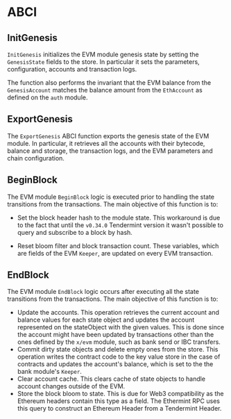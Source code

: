 <!--
order: 5
-->

# ABCI

## InitGenesis

`InitGenesis` initializes the EVM module genesis state by setting the `GenesisState` fields to the
store. In particular it sets the parameters, configuration, accounts and transaction logs.

The function also performs the invariant that the EVM balance  from the `GenesisAccount` matches the
balance amount from the `EthAccount` as defined on the `auth` module.

## ExportGenesis

The `ExportGenesis` ABCI function exports the genesis state of the EVM module. In particular, it
retrieves all the accounts with their bytecode, balance and storage, the transaction logs, and the
EVM parameters and chain configuration.

## BeginBlock

The EVM module `BeginBlock` logic is executed prior to handling the state transitions from the
transactions. The main objective of this function is to:

* Set the block header hash to the module state. This workaround is due to the fact that until the
  `v0.34.0` Tendermint version it wasn't possible to query and subscribe to a block by hash.

* Reset bloom filter and block transaction count. These variables, which are fields of the EVM
  `Keeper`, are updated on every EVM transaction.

## EndBlock

The EVM module `EndBlock` logic occurs after executing all the state transitions from the
transactions. The main objective of this function is to:

* Update the accounts. This operation retrieves the current account and balance values for each
  state object and updates the account represented on the stateObject with the given values. This is
  done since the account might have been updated by transactions other than the ones defined by the
  `x/evm` module, such as bank send or IBC transfers.
* Commit dirty state objects and delete empty ones from the store. This operation writes the
  contract code to the key value store in the case of contracts and updates the account's balance,
  which is set to the the bank module's `Keeper`.
* Clear account cache. This clears cache of state objects to handle account changes outside of the
  EVM.
* Store the block bloom to state. This is due for Web3 compatibility as the Ethereum headers contain
  this type as a  field. The Ethermint RPC uses this query to construct an Ethereum Header from a
  Tendermint Header.
